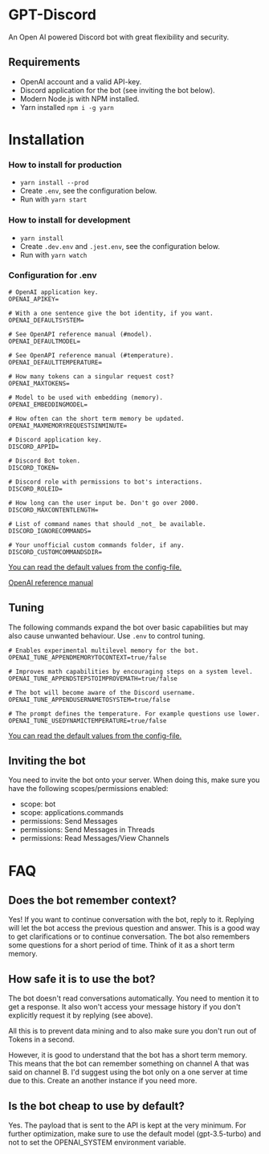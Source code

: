 # GPT-Discord

An Open AI powered Discord bot with great flexibility and security.

## Requirements

- OpenAI account and a valid API-key.
- Discord application for the bot (see inviting the bot below).
- Modern Node.js with NPM installed.
- Yarn installed `npm i -g yarn`

# Installation

### How to install for production

- `yarn install --prod`
- Create `.env`, see the configuration below.
- Run with `yarn start`

### How to install for development

- `yarn install`
- Create `.dev.env` and `.jest.env`, see the configuration below.
- Run with `yarn watch`

### Configuration for .env

```
# OpenAI application key.
OPENAI_APIKEY=

# With a one sentence give the bot identity, if you want.
OPENAI_DEFAULTSYSTEM=

# See OpenAPI reference manual (#model).
OPENAI_DEFAULTMODEL=

# See OpenAPI reference manual (#temperature).
OPENAI_DEFAULTTEMPERATURE=

# How many tokens can a singular request cost?
OPENAI_MAXTOKENS=

# Model to be used with embedding (memory).
OPENAI_EMBEDDINGMODEL=

# How often can the short term memory be updated.
OPENAI_MAXMEMORYREQUESTSINMINUTE=

# Discord application key.
DISCORD_APPID=

# Discord Bot token.
DISCORD_TOKEN=

# Discord role with permissions to bot's interactions.
DISCORD_ROLEID=

# How long can the user input be. Don't go over 2000.
DISCORD_MAXCONTENTLENGTH=

# List of command names that should _not_ be available.
DISCORD_IGNORECOMMANDS=

# Your unofficial custom commands folder, if any.
DISCORD_CUSTOMCOMMANDSDIR=
```

[You can read the default values from the config-file.](https://github.com/ahoys/gpt-discord/blob/main/src/config.ts)

[OpenAI reference manual](https://platform.openai.com/docs/api-reference/completions/create)

## Tuning

The following commands expand the bot over basic capabilities but may also cause unwanted behaviour. Use `.env` to control tuning.

```
# Enables experimental multilevel memory for the bot.
OPENAI_TUNE_APPENDMEMORYTOCONTEXT=true/false

# Improves math capabilities by encouraging steps on a system level.
OPENAI_TUNE_APPENDSTEPSTOIMPROVEMATH=true/false

# The bot will become aware of the Discord username.
OPENAI_TUNE_APPENDUSERNAMETOSYSTEM=true/false

# The prompt defines the temperature. For example questions use lower.
OPENAI_TUNE_USEDYNAMICTEMPERATURE=true/false
```

[You can read the default values from the config-file.](https://github.com/ahoys/gpt-discord/blob/main/src/config.ts)

## Inviting the bot

You need to invite the bot onto your server. When doing this, make sure you have the following scopes/permissions enabled:

- scope: bot
- scope: applications.commands
- permissions: Send Messages
- permissions: Send Messages in Threads
- permissions: Read Messages/View Channels

# FAQ

## Does the bot remember context?

Yes! If you want to continue conversation with the bot, reply to it. Replying will let the bot access the previous question and answer. This is a good way to get clarifications or to continue conversation. The bot also remembers some questions for a short period of time. Think of it as a short term memory.

## How safe it is to use the bot?

The bot doesn't read conversations automatically. You need to mention it to get a response. It also won't access your message history if you don't explicitly request it by replying (see above).

All this is to prevent data mining and to also make sure you don't run out of Tokens in a second.

However, it is good to understand that the bot has a short term memory. This means that the bot can remember something on channel A that was said on channel B. I'd suggest using the bot only on a one server at time due to this. Create an another instance if you need more.

## Is the bot cheap to use by default?

Yes. The payload that is sent to the API is kept at the very minimum. For further optimization, make sure to use the default model (gpt-3.5-turbo) and not to set the OPENAI_SYSTEM environment variable.
